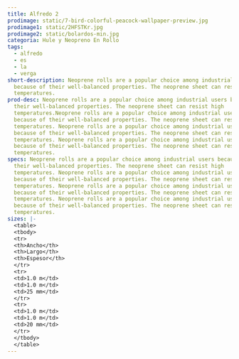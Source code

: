 ```yaml
---
title: Alfredo 2
prodimage: static/7-bird-colorful-peacock-wallpaper-preview.jpg
prodimage1: static/2HFSTKr.jpg
prodimage2: static/bolardos-min.jpg
categoria: Hule y Neopreno En Rollo
tags:
  - alfredo
  - es
  - la
  - verga
short-description: Neoprene rolls are a popular choice among industrial users
  because of their well-balanced properties. The neoprene sheet can resist high
  temperatures.
prod-desc: Neoprene rolls are a popular choice among industrial users because of
  their well-balanced properties. The neoprene sheet can resist high
  temperatures.Neoprene rolls are a popular choice among industrial users
  because of their well-balanced properties. The neoprene sheet can resist high
  temperatures. Neoprene rolls are a popular choice among industrial users
  because of their well-balanced properties. The neoprene sheet can resist high
  temperatures. Neoprene rolls are a popular choice among industrial users
  because of their well-balanced properties. The neoprene sheet can resist high
  temperatures.
specs: Neoprene rolls are a popular choice among industrial users because of
  their well-balanced properties. The neoprene sheet can resist high
  temperatures. Neoprene rolls are a popular choice among industrial users
  because of their well-balanced properties. The neoprene sheet can resist high
  temperatures. Neoprene rolls are a popular choice among industrial users
  because of their well-balanced properties. The neoprene sheet can resist high
  temperatures. Neoprene rolls are a popular choice among industrial users
  because of their well-balanced properties. The neoprene sheet can resist high
  temperatures.
sizes: |-
  <table>
  <tbody>
  <tr>
  <th>Ancho</th>
  <th>Largo</th>
  <th>Espesor</th>
  </tr>
  <tr>
  <td>1.0 m</td>
  <td>1.0 m</td>
  <td>25 mm</td>
  </tr>
  <tr>
  <td>1.0 m</td>
  <td>1.0 m</td>
  <td>20 mm</td>
  </tr>
  </tbody>
  </table>
---
```

